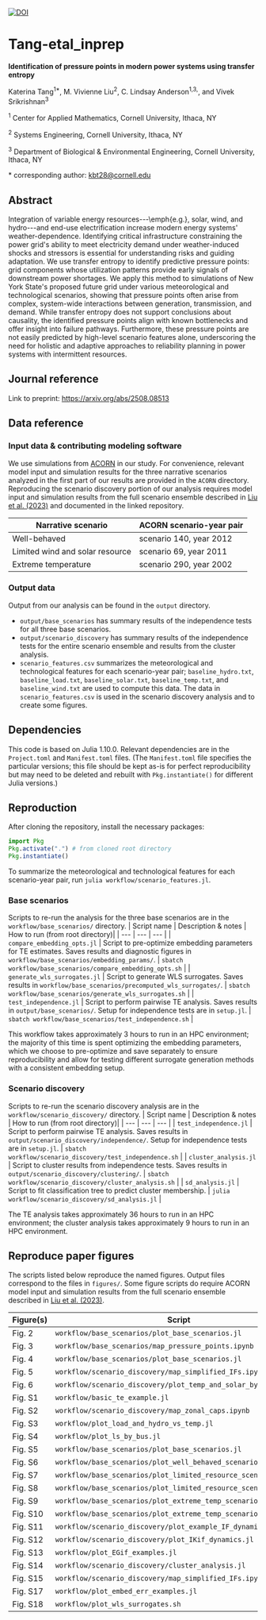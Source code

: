 [![DOI](https://zenodo.org/badge/1024465190.svg)](https://doi.org/10.5281/zenodo.16783066)

# Tang-etal_inprep

**Identification of pressure points in modern power systems using transfer entropy**

Katerina Tang<sup>1\*</sup>, M. Vivienne Liu<sup>2</sup>, C. Lindsay Anderson<sup>1,3,</sup>, and Vivek Srikrishnan<sup>3</sup>

<sup>1</sup> Center for Applied Mathematics, Cornell University, Ithaca, NY

<sup>2</sup> Systems Engineering, Cornell University, Ithaca, NY

<sup>3</sup> Department of Biological & Environmental Engineering, Cornell University, Ithaca, NY

\* corresponding author:  kbt28@cornell.edu

## Abstract

Integration of variable energy resources---\emph{e.g.}, solar, wind, and hydro---and end-use electrification increase modern energy systems' weather-dependence.
Identifying critical infrastructure constraining the power grid's ability to meet electricity demand under weather-induced shocks and stressors is essential for understanding risks and guiding adaptation. 
We use transfer entropy to identify predictive pressure points: grid components whose utilization patterns provide early signals of downstream power shortages. 
We apply this method to simulations of New York State's proposed future grid under various meteorological and technological scenarios, showing that pressure points often arise from complex, system-wide interactions between generation, transmission, and demand. 
While transfer entropy does not support conclusions about causality, the identified pressure points align with known bottlenecks and offer insight into failure pathways. 
Furthermore, these pressure points are not easily predicted by high-level scenario features alone, underscoring the need for holistic and adaptive approaches to reliability planning in power systems with intermittent resources.

## Journal reference
Link to preprint: https://arxiv.org/abs/2508.08513

## Data reference

### Input data & contributing modeling software

We use simulations from [ACORN](https://github.com/AndersonEnergyLab-Cornell/ny-clcpa2050/tree/main) in our study. For convenience, relevant model input and simulation results for the three narrative scenarios analyzed in the first part of our results are provided in the `ACORN` directory. Reproducing the scenario discovery portion of our analysis requires model input and simulation results from the full scenario ensemble described in [Liu et al. (2023)](https://arxiv.org/abs/2307.15079) and documented in the linked repository.

| Narrative scenario | ACORN scenario-year pair |
| --- | --- |
| Well-behaved | scenario 140, year 2012 |
| Limited wind and solar resource | scenario 69, year 2011 |
| Extreme temperature | scenario 290, year 2002 |

### Output data

Output from our analysis can be found in the `output` directory.

- `output/base_scenarios` has summary results of the independence tests for all three base scenarios.
- `output/scenario_discovery` has summary results of the independence tests for the entire scenario ensemble and results from the cluster analysis.
- `scenario_features.csv` summarizes the meteorological and technological features for each scenario-year pair; `baseline_hydro.txt`, `baseline_load.txt`, `baseline_solar.txt`, `baseline_temp.txt`, and `baseline_wind.txt` are used to compute this data. The data in `scenario_features.csv` is used in the scenario discovery analysis and to create some figures.

## Dependencies

This code is based on Julia 1.10.0. Relevant dependencies are in the `Project.toml` and `Manifest.toml` files. (The `Manifest.toml` file specifies the particular versions; this file should be kept as-is for perfect reproducibility but may need to be deleted and rebuilt with `Pkg.instantiate()` for different Julia versions.)

## Reproduction

After cloning the repository, install the necessary packages:
```julia
import Pkg
Pkg.activate(".") # from cloned root directory
Pkg.instantiate()
```

To summarize the meteorological and technological features for each scenario-year pair, run `julia workflow/scenario_features.jl`.

### Base scenarios
Scripts to re-run the analysis for the three base scenarios are in the `workflow/base_scenarios/` directory.
| Script name | Description & notes | How to run (from root directory)|
| --- | --- | --- |
| `compare_embedding_opts.jl` | Script to pre-optimize embedding parameters for TE estimates. Saves results and diagnostic figures in `workflow/base_scenarios/embedding_params/`. | `sbatch workflow/base_scenarios/compare_embedding_opts.sh` |
| `generate_wls_surrogates.jl` | Script to generate WLS surrogates. Saves results in `workflow/base_scenarios/precomputed_wls_surrogates/`. | `sbatch workflow/base_scenarios/generate_wls_surrogates.sh` |
| `test_independence.jl` | Script to perform pairwise TE analysis. Saves results in `output/base_scenarios/`. Setup for independence tests are in `setup.jl`. | `sbatch workflow/base_scenarios/test_independence.sh` |

This workflow takes approximately 3 hours to run in an HPC environment; the majority of this time is spent optimizing the embedding parameters, which we choose to pre-optimize and save separately to ensure reproducibility and allow for testing different surrogate generation methods with a consistent embedding setup.

### Scenario discovery
Scripts to re-run the scenario discovery analysis are in the `workflow/scenario_discovery/` directory.
| Script name | Description & notes | How to run (from root directory)|
| --- | --- | --- |
| `test_independence.jl` | Script to perform pairwise TE analysis. Saves results in `output/scenario_discovery/independence/`. Setup for independence tests are in `setup.jl`. | `sbatch workflow/scenario_discovery/test_independence.sh` |
| `cluster_analysis.jl` | Script to cluster results from independence tests. Saves results in `output/scenario_discovery/clustering/`. | `sbatch workflow/scenario_discovery/cluster_analysis.sh` |
| `sd_analysis.jl` | Script to fit classification tree to predict cluster membership. | `julia workflow/scenario_discovery/sd_analysis.jl` |

The TE analysis takes approximately 36 hours to run in an HPC environment; the cluster analysis takes approximately 9 hours to run in an HPC environment.

## Reproduce paper figures
The scripts listed below reproduce the named figures. Output files correspond to the files in `figures/`. Some figure scripts do require ACORN model input and simulation results from the full scenario ensemble described in [Liu et al. (2023)](https://arxiv.org/abs/2307.15079).

| Figure(s) | Script | Output File |
| --- | --- | --- |
| Fig. 2  | `workflow/base_scenarios/plot_base_scenarios.jl` | `scenario_features.png` |
| Fig. 3 |`workflow/base_scenarios/map_pressure_points.ipynb` | `map_pressure_points.png` |
| Fig. 4 | `workflow/base_scenarios/plot_base_scenarios.jl` | `rewnew_ratios.png` |
| Fig. 5 | `workflow/scenario_discovery/map_simplified_IFs.ipynb` | `map_3_clusters.png` |
| Fig. 6 | `workflow/scenario_discovery/plot_temp_and_solar_by_cluster.jl` | `clusters_solar_temp_boxplots.png` |
| Fig. S1 | `workflow/basic_te_example.jl` | `basic_te_example.png` |
| Fig. S2 | `workflow/scenario_discovery/map_zonal_caps.ipynb` | `map_zonal_caps.png` |
| Fig. S3 | `workflow/plot_load_and_hydro_vs_temp.jl` | `load_and_hydro_vs_temp.png`|
| Fig. S4 | `workflow/plot_ls_by_bus.jl` | `ls_hrs_and_prop_by_bus.png` |
| Fig. S5 | `workflow/base_scenarios/plot_base_scenarios.jl` | `curtailment.png` |
| Fig. S6 | `workflow/base_scenarios/plot_well_behaved_scenario.jl` | `s140_GHif_zoneFrenewables.png` |
| Fig. S7 | `workflow/base_scenarios/plot_limited_resource_scenario.jl` | `s69_ABif_BCif_IJif_utilization.png`|
| Fig. S8 | `workflow/base_scenarios/plot_limited_resource_scenario.jl` | `s69_zoneJwind_IJif_scatter.png`|
| Fig. S9 | `workflow/base_scenarios/plot_extreme_temp_scenario.jl` | `s290_ABif_CEif_GHif_HIif_IKif_utilization.png` |
| Fig. S10 | `workflow/base_scenarios/plot_extreme_temp_scenario.jl` | `s290_HIif_IKif_utilization.png` |
| Fig. S11 | `workflow/scenario_discovery/plot_example_IF_dynamics.jl` | `clus1_ABif_BCif_PJMif_utilization.png` |
| Fig. S12 | `workflow/scenario_discovery/plot_IKif_dynamics.jl` | `clus1_IKif_util.png` |
| Fig. S13 | `workflow/plot_EGif_examples.jl` | `EGif_examples.png` |
| Fig. S14 | `workflow/scenario_discovery/cluster_analysis.jl` | `cluster_obj_vs_k.png` |
| Fig. S15 | `workflow/scenario_discovery/map_simplified_IFs.ipynb` | `map_8_clusters.png` |
| Fig. S17 | `workflow/plot_embed_err_examples.jl` | `ragwitz_criterion.png` |
| Fig. S18 | `workflow/plot_wls_surrogates.sh` | `wls_surro_examples.png` |